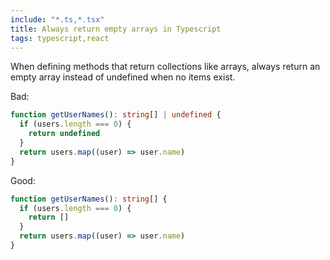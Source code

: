 ```yaml
---
include: "*.ts,*.tsx"
title: Always return empty arrays in Typescript
tags: typescript,react
---
```


When defining methods that return collections like arrays, always return an empty array instead of undefined when no items exist.

Bad:

```typescript
function getUserNames(): string[] | undefined {
  if (users.length === 0) {
    return undefined
  }
  return users.map((user) => user.name)
}
```

Good:

```typescript
function getUserNames(): string[] {
  if (users.length === 0) {
    return []
  }
  return users.map((user) => user.name)
}
```

